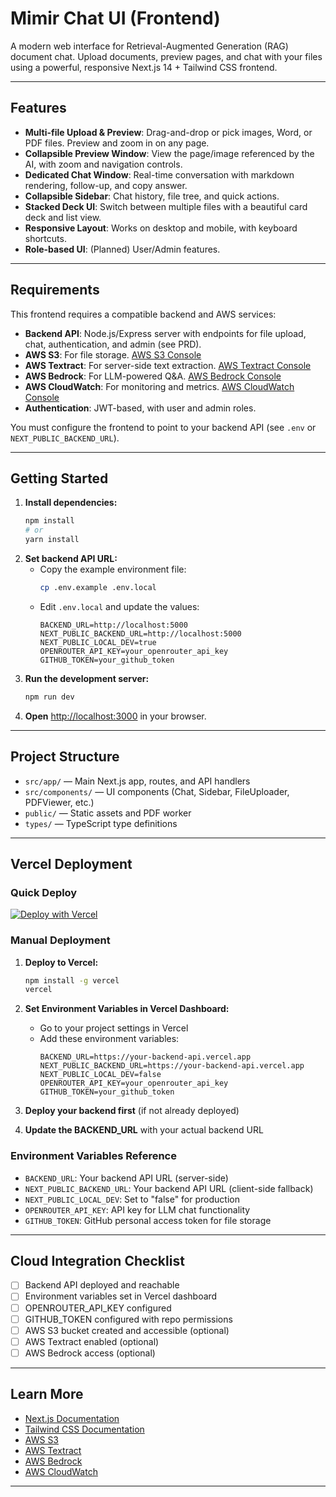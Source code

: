 # Mimir Chat UI (Frontend)

A modern web interface for Retrieval-Augmented Generation (RAG) document chat. Upload documents, preview pages, and chat with your files using a powerful, responsive Next.js 14 + Tailwind CSS frontend.

---

## Features

- **Multi-file Upload & Preview**: Drag-and-drop or pick images, Word, or PDF files. Preview and zoom in on any page.
- **Collapsible Preview Window**: View the page/image referenced by the AI, with zoom and navigation controls.
- **Dedicated Chat Window**: Real-time conversation with markdown rendering, follow-up, and copy answer.
- **Collapsible Sidebar**: Chat history, file tree, and quick actions.
- **Stacked Deck UI**: Switch between multiple files with a beautiful card deck and list view.
- **Responsive Layout**: Works on desktop and mobile, with keyboard shortcuts.
- **Role-based UI**: (Planned) User/Admin features.

---

## Requirements

This frontend requires a compatible backend and AWS services:

- **Backend API**: Node.js/Express server with endpoints for file upload, chat, authentication, and admin (see PRD).
- **AWS S3**: For file storage. [AWS S3 Console](https://s3.console.aws.amazon.com/s3/)
- **AWS Textract**: For server-side text extraction. [AWS Textract Console](https://console.aws.amazon.com/textract/)
- **AWS Bedrock**: For LLM-powered Q&A. [AWS Bedrock Console](https://console.aws.amazon.com/bedrock/)
- **AWS CloudWatch**: For monitoring and metrics. [AWS CloudWatch Console](https://console.aws.amazon.com/cloudwatch/)
- **Authentication**: JWT-based, with user and admin roles.

You must configure the frontend to point to your backend API (see `.env` or `NEXT_PUBLIC_BACKEND_URL`).

---

## Getting Started

1. **Install dependencies:**
   ```bash
   npm install
   # or
   yarn install
   ```
2. **Set backend API URL:**
   - Copy the example environment file:
     ```bash
     cp .env.example .env.local
     ```
   - Edit `.env.local` and update the values:
     ```env
     BACKEND_URL=http://localhost:5000
     NEXT_PUBLIC_BACKEND_URL=http://localhost:5000
     NEXT_PUBLIC_LOCAL_DEV=true
     OPENROUTER_API_KEY=your_openrouter_api_key
     GITHUB_TOKEN=your_github_token
     ```
3. **Run the development server:**
   ```bash
   npm run dev
   ```
4. **Open** [http://localhost:3000](http://localhost:3000) in your browser.

---

## Project Structure

- `src/app/` — Main Next.js app, routes, and API handlers
- `src/components/` — UI components (Chat, Sidebar, FileUploader, PDFViewer, etc.)
- `public/` — Static assets and PDF worker
- `types/` — TypeScript type definitions

---

## Vercel Deployment

### Quick Deploy
[![Deploy with Vercel](https://vercel.com/button)](https://vercel.com/new/clone?repository-url=https://github.com/your-username/mimir-chat-ui)

### Manual Deployment

1. **Deploy to Vercel:**
   ```bash
   npm install -g vercel
   vercel
   ```

2. **Set Environment Variables in Vercel Dashboard:**
   - Go to your project settings in Vercel
   - Add these environment variables:
     ```
     BACKEND_URL=https://your-backend-api.vercel.app
     NEXT_PUBLIC_BACKEND_URL=https://your-backend-api.vercel.app
     NEXT_PUBLIC_LOCAL_DEV=false
     OPENROUTER_API_KEY=your_openrouter_api_key
     GITHUB_TOKEN=your_github_token
     ```

3. **Deploy your backend first** (if not already deployed)

4. **Update the BACKEND_URL** with your actual backend URL

### Environment Variables Reference
- `BACKEND_URL`: Your backend API URL (server-side)
- `NEXT_PUBLIC_BACKEND_URL`: Your backend API URL (client-side fallback)
- `NEXT_PUBLIC_LOCAL_DEV`: Set to "false" for production
- `OPENROUTER_API_KEY`: API key for LLM chat functionality
- `GITHUB_TOKEN`: GitHub personal access token for file storage

---

## Cloud Integration Checklist

- [ ] Backend API deployed and reachable
- [ ] Environment variables set in Vercel dashboard
- [ ] OPENROUTER_API_KEY configured
- [ ] GITHUB_TOKEN configured with repo permissions
- [ ] AWS S3 bucket created and accessible (optional)
- [ ] AWS Textract enabled (optional)
- [ ] AWS Bedrock access (optional)

---

## Learn More

- [Next.js Documentation](https://nextjs.org/docs)
- [Tailwind CSS Documentation](https://tailwindcss.com/docs)
- [AWS S3](https://s3.console.aws.amazon.com/s3/)
- [AWS Textract](https://console.aws.amazon.com/textract/)
- [AWS Bedrock](https://console.aws.amazon.com/bedrock/)
- [AWS CloudWatch](https://console.aws.amazon.com/cloudwatch/)

---
